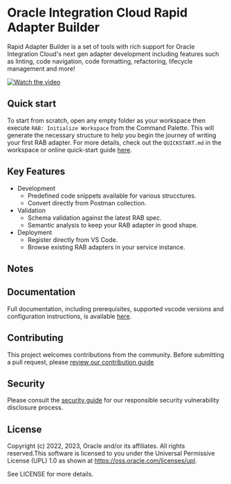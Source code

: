 # Oracle Integration Cloud Rapid Adapter Builder

Rapid Adapter Builder is a set of tools with rich support for Oracle Integration Cloud's next gen adapter development including features such as linting, code navigation, code formatting, refactoring, lifecycle management and more!

[![Watch the video](https://img.youtube.com/vi/CpYIruWdRlI/0.jpg)](https://www.youtube.com/watch?v=CpYIruWdRlI)

## Quick start

To start from scratch, open any empty folder as your workspace then execute `RAB: Initialize Workspace` from the Command Palette. This will generate the necessary structure to help you begin the journey of writing your first RAB adapter. For more details, check out the `QUICKSTART.md` in the workspace or online quick-start guide [here](https://www.oracle.com/pls/topic/lookup?ctx=appint&id=ICRAB).

## Key Features

- Development
  - Predefined code snippets available for various strucctures.
  - Convert directly from Postman collection.
- Validation
  - Schema validation against the latest RAB spec.
  - Semantic analysis to keep your RAB adapter in good shape.
- Deployment
  - Register directly from VS Code.
  - Browse existing RAB adapters in your service instance.

## Notes

## Documentation

Full documentation, including prerequisites, supported vscode versions and configuration instructions, is available [here](https://www.oracle.com/pls/topic/lookup?ctx=appint&id=ICNAB).

## Contributing

This project welcomes contributions from the community. Before submitting a pull request, please [review our contribution guide](./CONTRIBUTING.md)

## Security

Please consult the [security guide](./SECURITY.md) for our responsible security vulnerability disclosure process.

## License

Copyright (c) 2022, 2023, Oracle and/or its affiliates. All rights reserved.This software is licensed to you under the Universal Permissive License (UPL) 1.0 as shown at https://oss.oracle.com/licenses/upl.

See LICENSE for more details.
